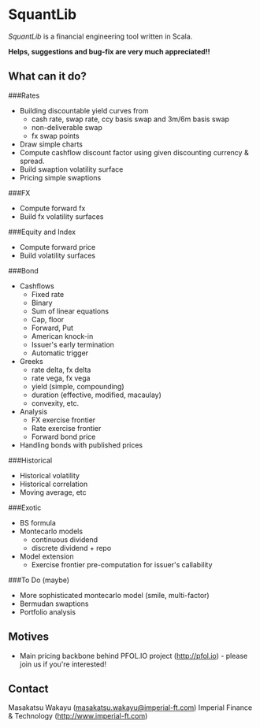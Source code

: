 SquantLib
=========

*SquantLib* is a financial engineering tool written in Scala.

**Helps, suggestions and bug-fix are very much appreciated!!**

## What can it do?
###Rates
* Building discountable yield curves from
  * cash rate, swap rate, ccy basis swap and 3m/6m basis swap
  * non-deliverable swap
  * fx swap points
* Draw simple charts
* Compute cashflow discount factor using given discounting currency & spread.
* Build swaption volatility surface
* Pricing simple swaptions

###FX
* Compute forward fx
* Build fx volatility surfaces

###Equity and Index
* Compute forward price
* Build volatility surfaces

###Bond
* Cashflows
  * Fixed rate
  * Binary
  * Sum of linear equations
  * Cap, floor
  * Forward, Put
  * American knock-in
  * Issuer's early termination
  * Automatic trigger
* Greeks
  * rate delta, fx delta
  * rate vega, fx vega
  * yield (simple, compounding)
  * duration (effective, modified, macaulay)
  * convexity, etc.
* Analysis
  * FX exercise frontier
  * Rate exercise frontier
  * Forward bond price
* Handling bonds with published prices

###Historical
* Historical volatility
* Historical correlation
* Moving average, etc

###Exotic
* BS formula
* Montecarlo models
  * continuous dividend
  * discrete dividend + repo
* Model extension
  * Exercise frontier pre-computation for issuer's callability

###To Do (maybe)
* More sophisticated montecarlo model (smile, multi-factor)
* Bermudan swaptions
* Portfolio analysis

## Motives
* Main pricing backbone behind PFOL.IO project (http://pfol.io) - please join us if you're interested!
 
## Contact
Masakatsu Wakayu (masakatsu.wakayu@imperial-ft.com)
Imperial Finance & Technology (http://www.imperial-ft.com)

